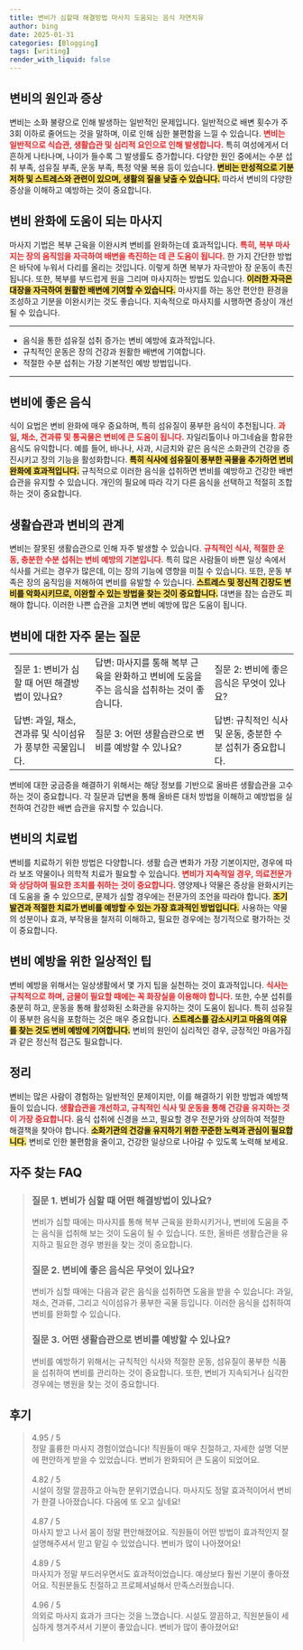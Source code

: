 ```yaml
---
title: 변비가 심할때 해결방법 마사지 도움되는 음식 자연치유
author: bing
date: 2025-01-31
categories: [Blogging]
tags: [writing]
render_with_liquid: false
---
```



<h2 id='변비의 원인과 증상'>변비의 원인과 증상</h2>

<p>변비는 소화 불량으로 인해 발생하는 일반적인 문제입니다. 일반적으로 배변 횟수가 주 3회 이하로 줄어드는 것을 말하며, 이로 인해 심한 불편함을 느낄 수 있습니다. <b><span style="color: #ee2323;">변비는 일반적으로 식습관, 생활습관 및 심리적 요인으로 인해 발생합니다.</span></b> 특히 여성에게서 더 흔하게 나타나며, 나이가 들수록 그 발생률도 증가합니다. 다양한 원인 중에서는 수분 섭취 부족, 섬유질 부족, 운동 부족, 특정 약물 복용 등이 있습니다. <b><span style="background-color: #ffe066;">변비는 만성적으로 기분 저하 및 스트레스와 관련이 있으며, 생활의 질을 낮출 수 있습니다.</span></b> 따라서 변비의 다양한 증상을 이해하고 예방하는 것이 중요합니다.</p>

<h2 id='변비 완화에 도움이 되는 마사지'>변비 완화에 도움이 되는 마사지</h2>

<p>마사지 기법은 복부 근육을 이완시켜 변비를 완화하는데 효과적입니다. <b><span style="color: #ee2323;">특히, 복부 마사지는 장의 움직임을 자극하여 배변을 촉진하는 데 큰 도움이 됩니다.</span></b> 한 가지 간단한 방법은 바닥에 누워서 다리를 올리는 것입니다. 이렇게 하면 복부가 자극받아 장 운동이 촉진됩니다. 또한, 복부를 부드럽게 원을 그리며 마사지하는 방법도 있습니다. <b><span style="background-color: #ffe066;">이러한 자극은 대장을 자극하여 원활한 배변에 기여할 수 있습니다.</span></b> 마사지를 하는 동안 편안한 환경을 조성하고 기분을 이완시키는 것도 좋습니다. 지속적으로 마사지를 시행하면 증상이 개선될 수 있습니다.</p>

<hr />

<ul>
    <li>음식을 통한 섬유질 섭취 증가는 변비 예방에 효과적입니다.</li>
    <li>규칙적인 운동은 장의 건강과 원활한 배변에 기여합니다.</li>
    <li>적절한 수분 섭취는 가장 기본적인 예방 방법입니다.</li>
</ul>

<hr />

<h2 id='변비에 좋은 음식'>변비에 좋은 음식</h2>

<p>식이 요법은 변비 완화에 매우 중요하며, 특히 섬유질이 풍부한 음식이 추천됩니다. <b><span style="color: #ee2323;">과일, 채소, 견과류 및 통곡물은 변비에 큰 도움이 됩니다.</span></b> 자일리톨이나 마그네슘을 함유한 음식도 유익합니다. 예를 들어, 바나나, 사과, 시금치와 같은 음식은 소화관의 건강을 증진시키고 장의 기능을 활성화합니다. <b><span style="background-color: #ffe066;">특히 식사에 섬유질이 풍부한 곡물을 추가하면 변비 완화에 효과적입니다.</span></b> 규칙적으로 이러한 음식을 섭취하면 변비를 예방하고 건강한 배변 습관을 유지할 수 있습니다. 개인의 필요에 따라 각기 다른 음식을 선택하고 적절히 조합하는 것이 중요합니다.</p>

<h2 id='생활습관과 변비의 관계'>생활습관과 변비의 관계</h2>

<p>변비는 잘못된 생활습관으로 인해 자주 발생할 수 있습니다. <b><span style="color: #ee2323;">규칙적인 식사, 적절한 운동, 충분한 수분 섭취는 변비 예방의 기본입니다.</span></b> 특히 많은 사람들이 바쁜 일상 속에서 식사를 거르는 경우가 많은데, 이는 장의 기능에 영향을 미칠 수 있습니다. 또한, 운동 부족은 장의 움직임을 저해하여 변비를 유발할 수 있습니다. <b><span style="background-color: #ffe066;">스트레스 및 정신적 긴장도 변비를 악화시키므로, 이완할 수 있는 방법을 찾는 것이 중요합니다.</span></b> 대변을 참는 습관도 피해야 합니다. 이러한 나쁜 습관을 고치면 변비 예방에 많은 도움이 됩니다.</p>

<h2 id='변비에 대한 자주 묻는 질문'>변비에 대한 자주 묻는 질문</h2>

<table>
    <tr>
        <td>질문 1: 변비가 심할 때 어떤 해결방법이 있나요?</td>
        <td>답변: 마사지를 통해 복부 근육을 완화하고 변비에 도움을 주는 음식을 섭취하는 것이 좋습니다.</td>
        <td>질문 2: 변비에 좋은 음식은 무엇이 있나요?</td>
    </tr>
    <tr>
        <td>답변: 과일, 채소, 견과류 및 식이섬유가 풍부한 곡물입니다.</td>
        <td>질문 3: 어떤 생활습관으로 변비를 예방할 수 있나요?</td>
        <td>답변: 규칙적인 식사 및 운동, 충분한 수분 섭취가 중요합니다.</td>
    </tr>
</table>

<p>변비에 대한 궁금증을 해결하기 위해서는 해당 정보를 기반으로 올바른 생활습관을 고수하는 것이 중요합니다. 각 질문과 답변을 통해 올바른 대처 방법을 이해하고 예방법을 실천하여 건강한 배변 습관을 유지할 수 있습니다.</p>

<h2 id='변비의 치료법'>변비의 치료법</h2>

<p>변비를 치료하기 위한 방법은 다양합니다. 생활 습관 변화가 가장 기본이지만, 경우에 따라 보조 약물이나 의학적 치료가 필요할 수 있습니다. <b><span style="color: #ee2323;">변비가 지속적일 경우, 의료전문가와 상담하여 필요한 조치를 취하는 것이 중요합니다.</span></b> 영양제나 약물은 증상을 완화시키는 데 도움을 줄 수 있으므로, 문제가 심할 경우에는 전문가의 조언을 따라야 합니다. <b><span style="background-color: #ffe066;">조기 발견과 적절한 치료가 변비를 예방할 수 있는 가장 효과적인 방법입니다.</span></b> 사용하는 약물의 성분이나 효과, 부작용을 철저히 이해하고, 필요한 경우에는 정기적으로 평가하는 것이 중요합니다.</p>

<h2 id='변비 예방을 위한 일상적인 팁'>변비 예방을 위한 일상적인 팁</h2>

<p>변비 예방을 위해서는 일상생활에서 몇 가지 팁을 실천하는 것이 효과적입니다. <b><span style="color: #ee2323;">식사는 규칙적으로 하며, 금물이 필요할 때에는 꼭 화장실을 이용해야 합니다.</span></b> 또한, 수분 섭취를 충분히 하고, 운동을 통해 활성화된 소화관을 유지하는 것이 도움이 됩니다. 특히 섬유질이 풍부한 음식을 포함하는 것은 매우 중요합니다. <b><span style="background-color: #ffe066;">스트레스를 감소시키고 마음의 여유를 찾는 것도 변비 예방에 기여합니다.</span></b> 변비의 원인이 심리적인 경우, 긍정적인 마음가짐과 같은 정신적 접근도 필요합니다.</p>

<h2 id='정리'>정리</h2>

<p>변비는 많은 사람이 경험하는 일반적인 문제이지만, 이를 해결하기 위한 방법과 예방책들이 있습니다. <b><span style="color: #ee2323;">생활습관을 개선하고, 규칙적인 식사 및 운동을 통해 건강을 유지하는 것이 가장 중요합니다.</span></b> 음식 섭취에 신경을 쓰고, 필요할 경우 전문가와 상의하여 적절한 해결책을 찾아야 합니다. <b><span style="background-color: #ffe066;">소화기관의 건강을 유지하기 위한 꾸준한 노력과 관심이 필요합니다.</span></b> 변비로 인한 불편함을 줄이고, 건강한 일상으로 나아갈 수 있도록 노력해 보세요.</p>


<h2 id='자주_찾는_FAQ'>자주 찾는 FAQ</h2>
<div itemscope="" itemtype="https://schema.org/FAQPage"> 
<blockquote> 
<div itemscope="" itemprop="mainEntity" itemtype="https://schema.org/Question"> 
<h3 itemprop="name">질문 1. 변비가 심할 때 어떤 해결방법이 있나요?</h3> 
<div itemscope="" itemprop="acceptedAnswer" itemtype="https://schema.org/Answer"> 
<span itemprop="text"> 
<p>변비가 심할 때에는 마사지를 통해 복부 근육을 완화시키거나, 변비에 도움을 주는 음식을 섭취해 보는 것이 도움이 될 수 있습니다. 또한, 올바른 생활습관을 유지하고 필요한 경우 병원을 찾는 것이 중요합니다.</p> 
</span> 
</div> 
</div> 
<div itemscope="" itemprop="mainEntity" itemtype="https://schema.org/Question"> 
<h3 itemprop="name">질문 2. 변비에 좋은 음식은 무엇이 있나요?</h3> 
<div itemscope="" itemprop="acceptedAnswer" itemtype="https://schema.org/Answer"> 
<span itemprop="text"> 
<p>변비가 심할 때에는 다음과 같은 음식을 섭취하면 도움을 받을 수 있습니다: 과일, 채소, 견과류, 그리고 식이섬유가 풍부한 곡물 등입니다. 이러한 음식을 섭취하여 변비를 완화할 수 있습니다.</p> 
</span> 
</div> 
</div> 
<div itemscope="" itemprop="mainEntity" itemtype="https://schema.org/Question"> 
<h3 itemprop="name">질문 3. 어떤 생활습관으로 변비를 예방할 수 있나요?</h3> 
<div itemscope="" itemprop="acceptedAnswer" itemtype="https://schema.org/Answer"> 
<span itemprop="text"> 
<p>변비를 예방하기 위해서는 규칙적인 식사와 적절한 운동, 섬유질이 풍부한 식품을 섭취하여 변비를 관리하는 것이 중요합니다. 또한, 변비가 지속되거나 심각한 경우에는 병원을 찾는 것이 중요합니다.</p> 
</span> 
</div> 
</div> 
</blockquote> 
</div>
<h2 id='후기'>후기</h2>
<div itemscope itemtype="https://schema.org/Product">
  <blockquote>
  <div itemprop="review" itemscope itemtype="https://schema.org/Review">
      <div itemprop="reviewRating" itemscope itemtype="https://schema.org/Rating"> <span itemprop="ratingValue">4.95</span> / <span itemprop="bestRating">5</span> </div>
      <span itemprop="reviewBody">정말 훌륭한 마사지 경험이었습니다! 직원들이 매우 친절하고, 자세한 설명 덕분에 편안하게 받을 수 있었습니다. 변비가 완화되어 큰 도움이 되었어요.</span>
  </div>
  <br>
  <div itemprop="review" itemscope itemtype="https://schema.org/Review">
      <div itemprop="reviewRating" itemscope itemtype="https://schema.org/Rating"> <span itemprop="ratingValue">4.82</span> / <span itemprop="bestRating">5</span> </div>
      <span itemprop="reviewBody">시설이 정말 깔끔하고 아늑한 분위기였습니다. 마사지도 정말 효과적이어서 변비가 한결 나아졌습니다. 다음에 또 오고 싶네요!</span>
  </div>
  <br>
  <div itemprop="review" itemscope itemtype="https://schema.org/Review">
      <div itemprop="reviewRating" itemscope itemtype="https://schema.org/Rating"> <span itemprop="ratingValue">4.87</span> / <span itemprop="bestRating">5</span> </div>
      <span itemprop="reviewBody">마사지 받고 나서 몸이 정말 편안해졌어요. 직원들이 어떤 방법이 효과적인지 잘 설명해주셔서 믿고 맡길 수 있었습니다. 변비가 많이 나아졌어요!</span>
  </div>
  <br>
  <div itemprop="review" itemscope itemtype="https://schema.org/Review">
      <div itemprop="reviewRating" itemscope itemtype="https://schema.org/Rating"> <span itemprop="ratingValue">4.89</span> / <span itemprop="bestRating">5</span> </div>
      <span itemprop="reviewBody">마사지가 정말 부드러우면서도 효과적이었습니다. 예상보다 훨씬 기분이 좋아졌어요. 직원분들도 친절하고 프로페셔널해서 만족스러웠습니다.</span>
  </div>
  <br>
  <div itemprop="review" itemscope itemtype="https://schema.org/Review">
      <div itemprop="reviewRating" itemscope itemtype="https://schema.org/Rating"> <span itemprop="ratingValue">4.96</span> / <span itemprop="bestRating">5</span> </div>
      <span itemprop="reviewBody">의외로 마사지 효과가 크다는 것을 느꼈습니다. 시설도 깔끔하고, 직원분들이 세심하게 챙겨주셔서 기분이 좋았습니다. 변비가 많이 좋아졌어요!</span>
  </div>
  <br>
  </blockquote>
</div>

